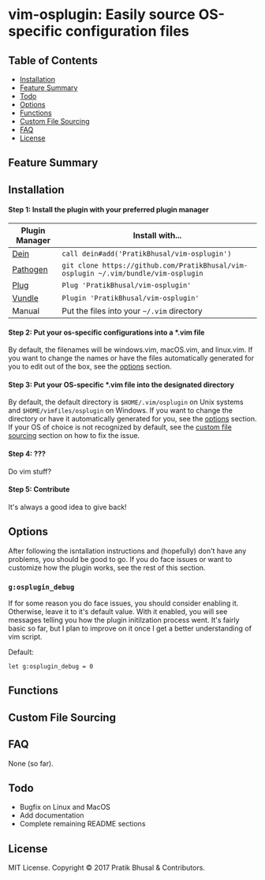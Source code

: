 vim-osplugin: Easily source OS-specific configuration files
================================================================================

Table of Contents
--------------------------------------------------------------------------------
- [Installation](#installation)
- [Feature Summary](#feature-summary)
- [Todo](#todo)
- [Options](#options)
- [Functions](#functions)
- [Custom File Sourcing](#custom-file-sourcing)
- [FAQ](#faq)
- [License](#license)

Feature Summary
--------------------------------------------------------------------------------

Installation
--------------------------------------------------------------------------------
#### Step 1: Install the plugin with your preferred plugin manager
| Plugin Manager | Install with... |
| -------------- | --------------- |
| [Dein]     | `call dein#add('PratikBhusal/vim-osplugin')` |
| [Pathogen] | `git clone https://github.com/PratikBhusal/vim-osplugin ~/.vim/bundle/vim-osplugin`|
| [Plug]     | `Plug 'PratikBhusal/vim-osplugin'`           |
| [Vundle]   | `Plugin 'PratikBhusal/vim-osplugin'`         |
| Manual     | Put the files into your `~/.vim` directory   |

#### Step 2: Put your os-specific configurations into a \*.vim file
By default, the filenames will be windows.vim, macOS.vim, and linux.vim. If you
want to change the names or have the files automatically generated for you to
edit out of the box, see the [options](#options) section.

#### Step 3: Put your OS-specific \*.vim file into the designated directory
By default, the default directory is `$HOME/.vim/osplugin` on Unix systems and
`$HOME/vimfiles/osplugin` on Windows. If you want to change the directory or
have it automatically generated for you, see the [options](#options) section. If
your OS of choice is not recognized by default, see the [custom file sourcing](
#custom-file-sourcing) section on how to fix the issue.

#### Step 4: ???
Do vim stuff?

#### Step 5: Contribute
It's always a good idea to give back!

Options
--------------------------------------------------------------------------------
After following the isntallation instructions and (hopefully) don't have any
problems, you should be good to go. If you do face issues or want to customize
how the plugin works, see the rest of this section.

### `g:osplugin_debug`
If for some reason you do face issues, you should consider enabling it.
Otherwise, leave it to it's default value. With it enabled, you will see
messages telling you how the plugin initilzation process went. It's fairly basic
so far, but I plan to improve on it once I get a better understanding of vim
script.

Default:
```viml
let g:osplugin_debug = 0
```

Functions
--------------------------------------------------------------------------------

Custom File Sourcing
--------------------------------------------------------------------------------

FAQ
--------------------------------------------------------------------------------
None (so far).

Todo
--------------------------------------------------------------------------------
- Bugfix on Linux and MacOS
- Add documentation
- Complete remaining README sections

License
--------------------------------------------------------------------------------
MIT License. Copyright © 2017 Pratik Bhusal & Contributors.

[Dein]: https://github.com/Shougo/dein.vim
[Pathogen]: https://github.com/tpope/vim-pathogen
[Plug]: https://github.com/junegunn/vim-plug
[Vundle]: https://github.com/VundleVim/Vundle.vim
